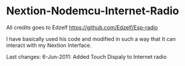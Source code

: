 # Nextion-Nodemcu-Internet-Radio
All credits goes to Edzelf 
https://github.com/Edzelf/Esp-radio

I have basically used his code and modified in such a way that It can interact with my Nextion Interface.

Last changes:
6-Jun-2011: Added Touch Dispaly to Internet radio
